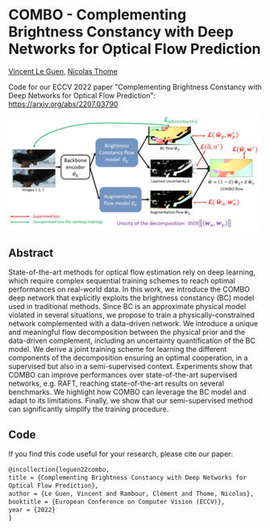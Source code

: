 # COMBO - Complementing Brightness Constancy with Deep Networks for Optical Flow Prediction
[Vincent Le Guen](https://www.linkedin.com/in/vincentleguen/),  [Nicolas Thome](http://cedric.cnam.fr/~thomen/)

Code for our ECCV 2022 paper "Complementing Brightness Constancy with Deep Networks for Optical Flow Prediction": https://arxiv.org/abs/2207.03790

<img src="https://github.com/vincent-leguen/COMBO/blob/master/combo_model.jpg" width="500">

## Abstract
State-of-the-art methods for optical flow estimation rely on deep learning, which require complex sequential training schemes to reach optimal performances on real-world data. In this work, we introduce the COMBO deep network that explicitly exploits the brightness constancy (BC) model used in traditional methods. Since BC is an approximate physical model violated in several situations, we propose to train a physically-constrained network complemented with a data-driven network. We introduce a unique and meaningful flow decomposition between the physical prior and the data-driven complement, including an uncertainty quantification of the BC model. We derive a joint training scheme for learning the different components of the decomposition ensuring an optimal cooperation, in a supervised but also in a semi-supervised context. Experiments show that COMBO can improve performances over state-of-the-art supervised networks, e.g. RAFT, reaching state-of-the-art results on several benchmarks. We highlight how COMBO can leverage the BC model and adapt to its limitations. Finally, we show that our semi-supervised method can significantly simplify the training procedure. 

## Code


If you find this code useful for your research, please cite our paper:

```
@incollection{leguen22combo,
title = {Complementing Brightness Constancy with Deep Networks for Optical Flow Prediction},
author = {Le Guen, Vincent and Rambour, Clément and Thome, Nicolas},
booktitle = {European Conference on Computer Vision (ECCV)},
year = {2022}
}
```
